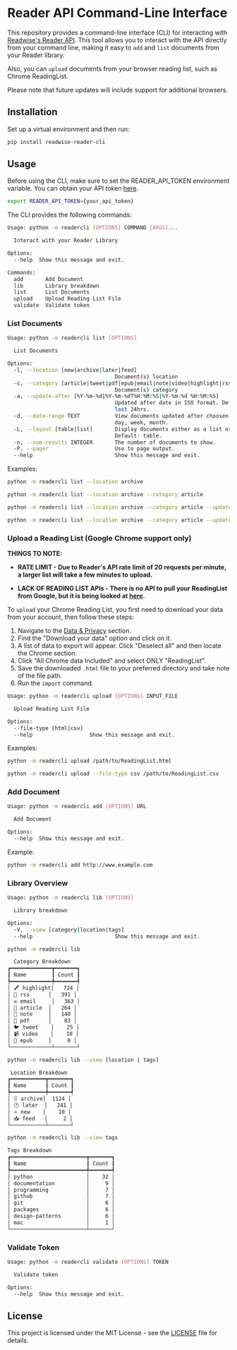 # Reader API Command-Line Interface

This repository provides a command-line interface (CLI) for interacting with [Readwise's Reader API](https://readwise.io/reader_api). This tool allows you to interact with the API directly from your command line, making it easy to `add` and `list` documents from your Reader library.

Also, you can `upload` documents from your browser reading list, such as Chrome ReadingList.

Please note that future updates will include support for additional browsers.

## Installation

Set up a virtual environment and then run:

```bash
pip install readwise-reader-cli
```

## Usage

Before using the CLI, make sure to set the READER_API_TOKEN environment variable. You can obtain your API token [here](https://readwise.io/access_token).

```bash
export READER_API_TOKEN={your_api_token}
```

The CLI provides the following commands:

```bash
Usage: python -m readercli [OPTIONS] COMMAND [ARGS]...

  Interact with your Reader Library

Options:
  --help  Show this message and exit.

Commands:
  add       Add Document
  lib       Library breakdown
  list      List Documents
  upload    Upload Reading List File
  validate  Validate token
```

### List Documents

```bash
Usage: python -m readercli list [OPTIONS]

  List Documents

Options:
  -l, --location [new|archive|later|feed]
                                  Document(s) location
  -c, --category [article|tweet|pdf|epub|email|note|video|highlight|rss]
                                  Document(s) category
  -a, --update-after [%Y-%m-%d|%Y-%m-%dT%H:%M:%S|%Y-%m-%d %H:%M:%S]
                                  Updated after date in ISO format. Default:
                                  last 24hrs.
  -d, --date-range TEXT           View documents updated after choosen time:
                                  day, week, month.
  -L, --layout [table|list]       Display documents either as a list or table.
                                  Default: table.
  -n, --num-results INTEGER       The number of documents to show.
  -P, --pager                     Use to page output.
  --help                          Show this message and exit.
```

Examples:

```bash
python -m readercli list --location archive
```

```bash
python -m readercli list --location archive --category article
```

```bash
python -m readercli list --location archive --category article --update-after 2023-01-01
```

```bash
python -m readercli list --location archive --category article --update-after 2023-01-01 --layout list
```

### Upload a Reading List (Google Chrome support only)

**THINGS TO NOTE:**

- **RATE LIMIT - Due to Reader's API rate limit of 20 requests per minute, a larger list will take a few minutes to upload.**

- **LACK OF READING LIST APIs - There is no API to pull your ReadingList from Google, but it is being looked at [here](https://bugs.chromium.org/p/chromium/issues/detail?id=1238372).**

To `upload` your Chrome Reading List, you first need to download your data from your account, then follow these steps:

1. Navigate to the [Data & Privacy](https://myaccount.google.com/data-and-privacy) section.
2. Find the "Download your data" option and click on it.
3. A list of data to export will appear. Click "Deselect all" and then locate the Chrome section.
4. Click "All Chrome data Included" and select ONLY "ReadingList".
5. Save the downloaded `.html` file to your preferred directory and take note of the file path.
6. Run the `import` command.

```bash
Usage: python -m readercli upload [OPTIONS] INPUT_FILE

  Upload Reading List File

Options:
  --file-type [html|csv]
  --help                  Show this message and exit.
```

Examples:

```bash
python -m readercli upload /path/to/ReadingList.html
```

```bash
python -m readercli upload --file-type csv /path/to/ReadingList.csv
```

### Add Document

```bash
Usage: python -m readercli add [OPTIONS] URL

  Add Document

Options:
  --help  Show this message and exit.
```

Example:

```bash
python -m readercli add http://www.example.com
```

### Library Overview

```bash
Usage: python -m readercli lib [OPTIONS]

  Library breakdown

Options:
  -V, --view [category|location|tags]
  --help                          Show this message and exit.
```

```bash
python -m readercli lib

  Category Breakdown
┏━━━━━━━━━━━━━┳━━━━━━━┓
┃ Name        ┃ Count ┃
┡━━━━━━━━━━━━━╇━━━━━━━┩
│ 🖍️ highlight│   724 │
│ 📡️ rss      │   391 │
│ ✉️ email     │   363 │
│ 📰️ article  │   264 │
│ 📝️ note     │   140 │
│ 📄️ pdf      │    83 │
│ 🐦️ tweet    │    25 │
│ 📹️ video    │    10 │
│ 📖️ epub     │     0 │
└─────────────┴───────┘

python -m readercli lib --view [location | tags]

 Location Breakdown
┏━━━━━━━━━━━┳━━━━━━━┓
┃ Name      ┃ Count ┃
┡━━━━━━━━━━━╇━━━━━━━┩
│ 🗄️ archive│  1124 │
│ 🕑️ later  │   241 │
│ ⭐️ new    │    10 │
│ 📥️ feed   │     2 │
└───────────┴───────┘

python -m readercli lib --view tags

Tags Breakdown
┏━━━━━━━━━━━━━━━━━━━━━━━━┳━━━━━━━┓
┃ Name                   ┃ Count ┃
┡━━━━━━━━━━━━━━━━━━━━━━━━╇━━━━━━━┩
│ python                 │    32 │
│ documentation          │     9 │
│ programming            │     7 │
│ github                 │     7 │
│ git                    │     6 │
│ packages               │     6 │
│ design-patterns        │     6 │
│ mac                    │     1 │
└────────────────────────┴───────┘
```

### Validate Token

```bash
Usage: python -m readercli validate [OPTIONS] TOKEN

  Validate token

Options:
  --help  Show this message and exit.
```

## License

This project is licensed under the MIT License - see the [LICENSE](LICENSE) file for details.
